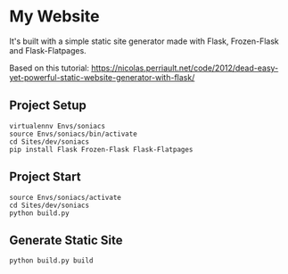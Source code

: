 # My Website

It's built with a simple static site generator made with Flask, Frozen-Flask and Flask-Flatpages.

Based on this tutorial: https://nicolas.perriault.net/code/2012/dead-easy-yet-powerful-static-website-generator-with-flask/

## Project Setup
	virtualennv Envs/soniacs
	source Envs/soniacs/bin/activate
	cd Sites/dev/soniacs
	pip install Flask Frozen-Flask Flask-Flatpages

## Project Start
	source Envs/soniacs/activate
	cd Sites/dev/soniacs
	python build.py

## Generate Static Site
	python build.py build